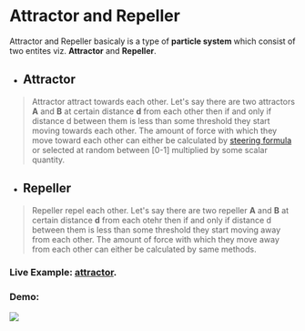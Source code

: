 # Attractor and Repeller

Attractor and Repeller basicaly is a type of **particle system**  which consist of two entites viz. **Attractor** and **Repeller**.

- ## Attractor
> Attractor attract towards each other. Let's say there are two attractors **A** and **B** at certain distance **d** from each other then if and only if distance d between them is less than some threshold they start moving towards each other. The amount of force with which they move toward each other can either be calculated by [steering formula](https://gamedevelopment.tutsplus.com/series/understanding-steering-behaviors--gamedev-12732) or selected at random between [0-1] multiplied by some scalar quantity.

- ## Repeller
> Repeller repel each other. Let's say there are two repeller **A** and **B** at certain distance **d** from each otehr then if and only if distance d between them is less than some threshold they start moving away from each other. The amount of force with which they move away from each other can either be calculated by same methods.

### Live Example: [attractor](http://streamofbytes.blogspot.in/2017/12/where-girls-code.html).

### Demo:

<img src="https://j.gifs.com/E9VR10.gif"></img>

